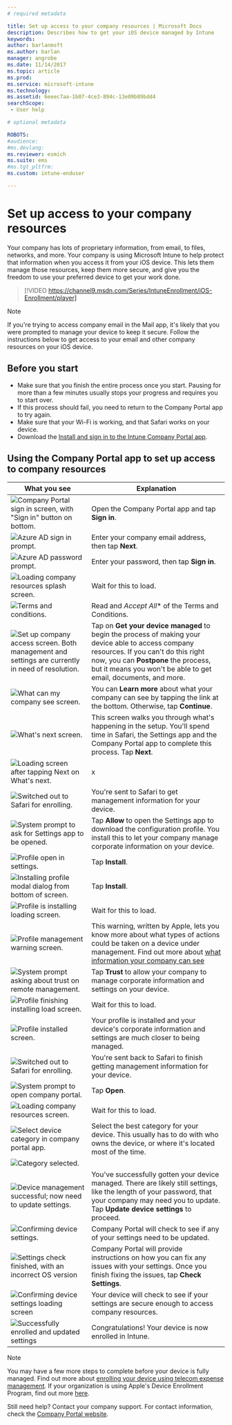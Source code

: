 ```yaml
---
# required metadata

title: Set up access to your company resources | Microsoft Docs
description: Describes how to get your iOS device managed by Intune
keywords:
author: barlanmsft
ms.author: barlan
manager: angrobe
ms.date: 11/14/2017
ms.topic: article
ms.prod:
ms.service: microsoft-intune
ms.technology:
ms.assetid: 6eeec7aa-1b07-4ce3-894c-13e09b89bdd4
searchScope:
 - User help

# optional metadata

ROBOTS:  
#audience:
#ms.devlang:
ms.reviewer: esmich
ms.suite: ems
#ms.tgt_pltfrm:
ms.custom: intune-enduser

---
```



# Set up access to your company resources

Your company has lots of proprietary information, from email, to files, networks, and more. Your company is using Microsoft Intune to help protect that information when you access it from your iOS device. This lets them manage those resources, keep them more secure, and give you the freedom to use your preferred device to get your work done.

> [!VIDEO https://channel9.msdn.com/Series/IntuneEnrollment/iOS-Enrollment/player]

> [!NOTE]
> If you're trying to access company email in the Mail app, it's likely that you were prompted to manage your device to keep it secure. Follow the instructions below to get access to your email and other company resources on your iOS device.

## Before you start

- Make sure that you finish the entire process once you start. Pausing for more than a few minutes usually stops your progress and requires you to start over.
- If this process should fail, you need to return to the Company Portal app to try again.
- Make sure that your Wi-Fi is working, and that Safari works on your device.
- Download the [Install and sign in to the Intune Company Portal app](install-and-sign-in-to-the-intune-company-portal-app-ios.md).


## Using the Company Portal app to set up access to company resources

|What you see|Explanation|
|---|---|
|![Company Portal sign in screen, with "Sign in" button on bottom.](./media/ios-0-cp-enroll-1711.png)|Open the Company Portal app and tap **Sign in**.|
|![Azure AD sign in prompt.](./media/ios-0a-cp-enroll-1711.png)|Enter your company email address, then tap **Next**.|
|![Azure AD password prompt.](./media/ios-0b-cp-enroll-1711.png)|Enter your password, then tap **Sign in**.|
|![Loading company resources splash screen.](./media/ios-1-cp-enroll-1711.png)|Wait for this to load.|
|![Terms and conditions.](./media/ios-2-cp-enroll-1711.png)|Read and *Accept All** of the Terms and Conditions.|
|![Set up company access screen. Both management and settings are currently in need of resolution.](./media/ios-3-cp-enroll-1711.png)|Tap on **Get your device managed** to begin the process of making your device able to access company resources. If you can't do this right now, you can **Postpone** the process, but it means you won't be able to get email, documents, and more.|
|![What can my company see screen.](./media/ios-4-cp-enroll-1711.png)|You can **Learn more** about what your company can see by tapping the link at the bottom. Otherwise, tap **Continue**.|
|![What's next screen.](./media/ios-5-cp-enroll-1711.png)|This screen walks you through what's happening in the setup. You'll spend time in Safari, the Settings app and the Company Portal app to complete this process. Tap **Next**.|
|![Loading screen after tapping Next on What's next.](./media/ios-6-cp-enroll-1711.png)|x|
|![Switched out to Safari for enrolling.](./media/ios-7-cp-enroll-1711.png)|You're sent to Safari to get management information for your device.|
|![System prompt to ask for Settings app to be opened.](./media/ios-8-cp-enroll-1711.png)|Tap **Allow** to open the Settings app to download the configuration profile. You install this to let your company manage corporate information on your device.|
|![Profile open in settings.](./media/ios-9-cp-enroll-1711.png)|Tap **Install**.|
|![Installing profile modal dialog from bottom of screen.](./media/ios-10-cp-enroll-1711.png)|Tap **Install**.|
|![Profile is installing loading screen.](./media/ios-11-cp-enroll-1711.png)|Wait for this to load.|
|![Profile management warning screen.](./media/ios-12-cp-enroll-1711.png)|This warning, written by Apple, lets you know more about what types of actions could be taken on a device under management. Find out more about [what information your company can see](what-info-can-your-company-see-when-you-enroll-your-device-in-intune.md)|
|![System prompt asking about trust on remote management.](./media/ios-13-cp-enroll-1711.png)|Tap **Trust** to allow your company to manage corporate information and settings on your device.|
|![Profile finishing installing load screen.](./media/ios-14-cp-enroll-1711.png)|Wait for this to load.|
|![Profile installed screen.](./media/ios-15-cp-enroll-1711.png)|Your profile is installed and your device's corporate information and settings are much closer to being managed.|
|![Switched out to Safari for enrolling.](./media/ios-16-cp-enroll-1711.png)|You're sent back to Safari to finish getting management information for your device. |
|![System prompt to open company portal.](./media/ios-17-cp-enroll-1711.png)|Tap **Open**.|
|![Loading company resources screen.](./media/ios-18-cp-enroll-1711.png)|Wait for this to load.|
|![Select device category in company portal app.](./media/ios-19-cp-enroll-1711.png)|Select the best category for your device. This usually has to do with who owns the device, or where it's located most of the time.|
|![Category selected.](./media/ios-20-cp-enroll-1711.png)||
|![Device management successful; now need to update settings.](./media/ios-21-cp-enroll-1711.png)|You've successfully gotten your device managed. There are likely still settings, like the length of your password, that your company may need you to update. Tap **Update device settings** to proceed.|
|![Confirming device settings.](./media/ios-22-cp-enroll-1711.png)|Company Portal will check to see if any of your settings need to be updated.|
|![Settings check finished, with an incorrect OS version](./media/ios-23-cp-enroll-1711.png)|Company Portal will provide instructions on how you can fix any issues with your settings. Once you finish fixing the issues, tap **Check Settings**.|
|![Confirming device settings loading screen](./media/ios-24-cp-enroll-1711.png)|Your device will check to see if your settings are secure enough to access company resources.|
|![Successfully enrolled and updated settings](./media/ios-25-cp-enroll-1711.png)|Congratulations! Your device is now enrolled in Intune.|

> [!Note]
> You may have a few more steps to complete before your device is fully managed. Find out more about [enrolling your device using telecom expense management](enroll-your-device-with-telecom-expense-management-ios.md). If your organization is using Apple's Device Enrollment Program, find out more [here](enroll-your-device-dep-ios.md).

Still need help? Contact your company support. For contact information, check the [Company Portal website](https://portal.manage.microsoft.com).
